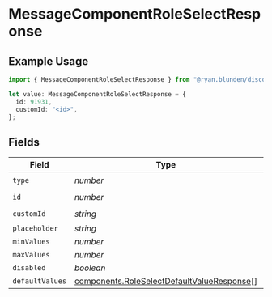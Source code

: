 # MessageComponentRoleSelectResponse

## Example Usage

```typescript
import { MessageComponentRoleSelectResponse } from "@ryan.blunden/discord/models/components";

let value: MessageComponentRoleSelectResponse = {
  id: 91931,
  customId: "<id>",
};
```

## Fields

| Field                                                                                                    | Type                                                                                                     | Required                                                                                                 | Description                                                                                              |
| -------------------------------------------------------------------------------------------------------- | -------------------------------------------------------------------------------------------------------- | -------------------------------------------------------------------------------------------------------- | -------------------------------------------------------------------------------------------------------- |
| `type`                                                                                                   | *number*                                                                                                 | :heavy_check_mark:                                                                                       | N/A                                                                                                      |
| `id`                                                                                                     | *number*                                                                                                 | :heavy_check_mark:                                                                                       | N/A                                                                                                      |
| `customId`                                                                                               | *string*                                                                                                 | :heavy_check_mark:                                                                                       | N/A                                                                                                      |
| `placeholder`                                                                                            | *string*                                                                                                 | :heavy_minus_sign:                                                                                       | N/A                                                                                                      |
| `minValues`                                                                                              | *number*                                                                                                 | :heavy_minus_sign:                                                                                       | N/A                                                                                                      |
| `maxValues`                                                                                              | *number*                                                                                                 | :heavy_minus_sign:                                                                                       | N/A                                                                                                      |
| `disabled`                                                                                               | *boolean*                                                                                                | :heavy_minus_sign:                                                                                       | N/A                                                                                                      |
| `defaultValues`                                                                                          | [components.RoleSelectDefaultValueResponse](../../models/components/roleselectdefaultvalueresponse.md)[] | :heavy_minus_sign:                                                                                       | N/A                                                                                                      |